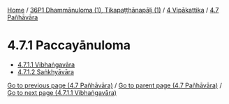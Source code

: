 
[Home](/) / [36P1 Dhammānuloma (1), Tikapaṭṭhānapāḷi (1)](../...md) / [4 Vipākattika](...md) / [4.7 Pañhāvāra](../36P1/4/4.7.md)

# 4.7.1 Paccayānuloma

* [4.7.1.1 Vibhaṅgavāra](4.7.1/4.7.1.1.md)
* [4.7.1.2 Saṅkhyāvāra](4.7.1/4.7.1.2.md)

[Go to previous page (4.7 Pañhāvāra)](../36P1/4/4.7.md) / [Go to parent page (4.7 Pañhāvāra)](../36P1/4/4.7.md) / [Go to next page (4.7.1.1 Vibhaṅgavāra)](4.7.1/4.7.1.1.md)



